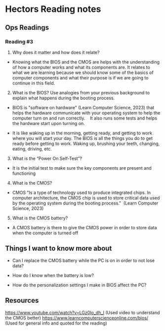 # Hectors Reading notes

## Ops Readings

### Reading #3

1. Why does it matter and how does it relate?

- Knowing what the BIOS and the CMOS are helps with the understanding of how a computer works and what its components are. It relates to what we are learning because we should know some of the basics of computer components and what their purpose is if we are going to continue in this field.


2. What is the BIOS? Use analogies from your previous background to explain what happens during the booting process.

- BIOS is "software on hardware" (Learn Computer Science, 2023) that helps the hardware communicate with your operating system to help the computer turn on and run correctly.   
It also runs some tests and helps the hardware start upon turning on. 

- It is like waking up in the morning, getting ready, and getting to work where you will start your day. The BIOS is all the things you do to get ready before getting to work. Waking up, brushing your teeth, changing, eating, driving, etc. 
 
3. What is the “Power On Self-Test”?

- It is the initial test to make sure the key components are present and functioning 

4. What is the CMOS?

- CMOS "Is a type of technology used to produce integrated chips. In computer architecture, the CMOS chip is used to store critical data used by the operating system during the booting process."  (Learn Computer Science, 2023)

5. What is the CMOS battery?

- A CMOS battery is there to give the CMOS power in order to store data when the computer is turned off

## Things I want to know more about

- Can I replace the CMOS battery while the PC is on in order to not lose data?

- How do I know when the battery is low?

- How do the personalization settings I make in BIOS affect the PC?

## Resources

https://www.youtube.com/watch?v=LGz0Io_dh_I     (Used video to understand the CMOS better)
https://www.learncomputerscienceonline.com/bios/     (Used for general info and quoted for the reading)
